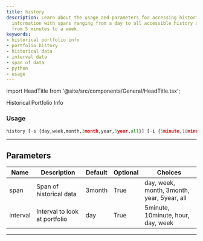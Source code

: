```yaml
---
title: history
description: Learn about the usage and parameters for accessing historical portfolio
  information with spans ranging from a day to all accessible history and intervals
  from 5 minutes to a week.
keywords:
- historical portfolio info
- portfolio history
- historical data
- interval data
- span of data
- python
- usage
---
```


import HeadTitle from '@site/src/components/General/HeadTitle.tsx';

<HeadTitle title="portfolio/robinhood/history /brokers - Reference | OpenBB Terminal Docs" />

Historical Portfolio Info

### Usage

```python
history [-s {day,week,month,3month,year,5year,all}] [-i {5minute,10minute,hour,day,week}]
```

---

## Parameters

| Name | Description | Default | Optional | Choices |
| ---- | ----------- | ------- | -------- | ------- |
| span | Span of historical data | 3month | True | day, week, month, 3month, year, 5year, all |
| interval | Interval to look at portfolio | day | True | 5minute, 10minute, hour, day, week |

---
